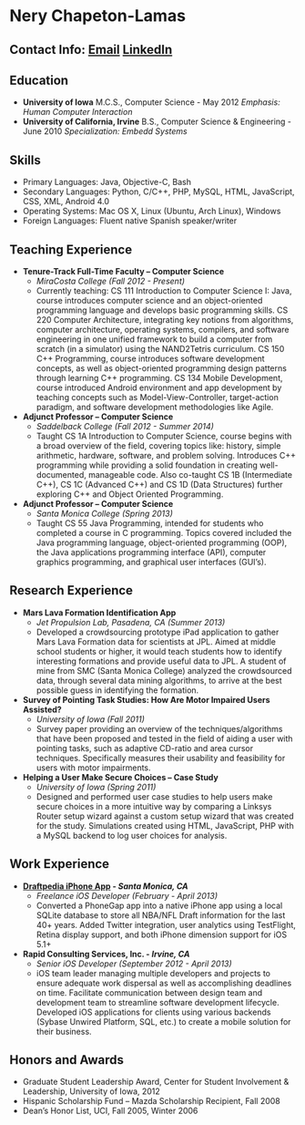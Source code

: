 # Nery Chapeton-Lamas
## Contact Info: [Email](nchapetonLamas@miracosta.edu) [LinkedIn](https://www.linkedin.com/in/nerychapeton/)


## Education

 - **University of Iowa**
M.C.S., Computer Science - May 2012
*Emphasis: Human Computer Interaction*
- **University of California, Irvine**
B.S., Computer Science & Engineering - June 2010
*Specialization: Embedd Systems*

## Skills
- Primary Languages: Java, Objective-C, Bash
- Secondary Languages: Python, C/C++, PHP, MySQL, HTML, JavaScript, CSS, XML, Android 4.0
- Operating Systems: Mac OS X, Linux (Ubuntu, Arch Linux), Windows
- Foreign Languages:  Fluent native Spanish speaker/writer


## Teaching Experience
- **Tenure-Track Full-Time Faculty – Computer Science**
	- *MiraCosta College (Fall 2012 - Present)*
	- Currently teaching: CS 111 Introduction to Computer Science I: Java, course introduces computer science and an object-oriented programming language and develops basic programming skills. CS 220 Computer Architecture, integrating key notions from algorithms, computer architecture, operating systems, compilers, and software engineering in one unified framework to build a computer from scratch (in a simulator) using the NAND2Tetris curriculum. CS 150 C++ Programming, course introduces software development concepts, as well as object-oriented programming design patterns through learning C++ programming.  CS 134 Mobile Development, course introduced Android environment and app development by teaching concepts such as Model-View-Controller, target-action paradigm, and software development methodologies like Agile. 
- **Adjunct Professor – Computer Science**
	- *Saddelback College (Fall 2012 - Summer 2014)*
	- Taught CS 1A Introduction to Computer Science, course begins with a broad overview of the field, covering topics like: history, simple arithmetic, hardware, software, and problem solving.  Introduces C++ programming while providing a solid foundation in creating well-documented, manageable code.  Also co-taught CS 1B (Intermediate C++), CS 1C (Advanced C++) and CS 1D (Data Structures) further exploring C++ and Object Oriented Programming.
- **Adjunct Professor – Computer Science**
	- *Santa Monica College	(Spring 2013)*
	- Taught CS 55 Java Programming, intended for students who completed a course in C programming. Topics covered included the Java programming language, object-oriented programming (OOP), the Java applications programming interface (API), computer graphics programming, and graphical user interfaces (GUI’s).


## Research Experience
- **Mars Lava Formation Identification App**
	- *Jet Propulsion Lab, Pasadena, CA (Summer 2013)*
	- Developed a crowdsourcing prototype iPad application to gather Mars Lava Formation data for scientists at JPL. Aimed at middle school students or higher, it would teach students how to identify interesting formations and provide useful data to JPL. A student of mine from SMC (Santa Monica College) analyzed the crowdsourced data, through several data mining algorithms, to arrive at the best possible guess in identifying the formation.
- **Survey of Pointing Task Studies: How Are Motor Impaired Users Assisted?**
	- *University of Iowa (Fall 2011)*
	- Survey paper providing an overview of the techniques/algorithms that have been proposed and tested in the field of aiding a user with pointing tasks, such as adaptive CD-ratio and area cursor techniques.  Specifically measures their usability and feasibility for users with motor impairments.
- **Helping a User Make Secure Choices – Case Study**
	- *University of Iowa (Spring 2011)*
	- Designed and performed user case studies to help users make secure choices in a more intuitive way by comparing a Linksys Router setup wizard against a custom setup wizard that was created for the study. Simulations created using HTML, JavaScript, PHP with a MySQL backend to log user choices for analysis.


## Work Experience
- **[Draftpedia iPhone App](https://www.forbes.com/sites/darrenheitner/2013/04/23/nfl-draft-data-conveniently-consolidated-by-new-mobile-app-draftpedia/#601c6f8030e0) - *Santa Monica, CA***
	- *Freelance iOS Developer (February - April 2013)*
	- Converted a PhoneGap app into a native iPhone app using a local SQLite database to store all NBA/NFL Draft information for the last 40+ years.  Added Twitter integration, user analytics using TestFlight, Retina display support, and both iPhone dimension support for iOS 5.1+
- **Rapid Consulting Services, Inc. - *Irvine, CA***
	- *Senior iOS Developer (September 2012 - April 2013)*
	- iOS team leader managing multiple developers and projects to ensure adequate work dispersal as well as accomplishing deadlines on time.  Facilitate communication between design team and development team to streamline software development lifecycle.  Developed iOS applications for clients using various backends (Sybase Unwired Platform, SQL, etc.) to create a mobile solution for their business.

## Honors and Awards
- Graduate Student Leadership Award, Center for Student Involvement & Leadership, University of Iowa, 2012
- Hispanic Scholarship Fund – Mazda Scholarship Recipient, Fall 2008
- Dean’s Honor List, UCI, Fall 2005, Winter 2006
